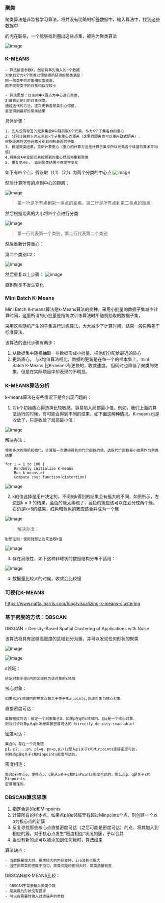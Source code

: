 ### 聚类
聚类算法是非监督学习算法，将并没有明确的标签数据中，输入算法中，找到这些数据中

的内在联系，一个能够找到圈出这些点集，被称为聚类算法

![image](https://github.com/jccjd/Coursera-Machine-Learning/blob/master/week-8/image/聚类1.PNG?raw=true)


### K-MEANS
    - 算法接受参数K，然后将事先输入的n个数据
    对象划分为k个聚类以便使得所获得的聚类满足：
    同一聚类中的对象相似度较高，
    而不同聚类中的对象相似度较小
    
    - 算法思想：以空间中k哥点为中心进行聚类，
    对最靠近他们的对象归类。
    通过迭代的方法，逐次更新各聚类中心得值，
    直至得到最好的聚类结果
    
具体步骤：

    1. 先从没有标签的元素集合A中随机取K个元素，作为K个子集各自的重心
    2. 分别计算剩下的元素到k个子集重心的距离（这里的距离也可以使用欧式距离）,
    根据距离将这些元素分别划归到最近的子集
    3. 根据聚类结果，重新计算重心（重心的计算方法是计算子集中所以元素各个维度的算术平均值）
    4.将集合A中全部元素按照新的重心然后再重新聚类
    5. 重复第4步， 直到聚类结果不在发生变化
    

如下有四个点，假设取（1,1）（2,1）为两个分类的中心点
![image](https://github.com/jccjd/Coursera-Machine-Learning/blob/master/week-8/image/聚类2.PNG?raw=true)

然后计算所有的点到中心的距离：

![image](https://github.com/jccjd/Coursera-Machine-Learning/blob/master/week-8/image/聚类3.PNG?raw=true)

> 第一行是所有点到第一类点的距离，第二行是所有点到第二类点的距离

然后根据距离的大小将四个点进行分类

![image](https://github.com/jccjd/Coursera-Machine-Learning/blob/master/week-8/image/聚类4.PNG?raw=true)

> 第一行代表第一个类别，第二行代表第二个类别


然后重新计算重心：

第二个类别C2：

![image](https://github.com/jccjd/Coursera-Machine-Learning/blob/master/week-8/image/聚类5.PNG?raw=true)

然后重复以上步骤：
![image](https://github.com/jccjd/Coursera-Machine-Learning/blob/master/week-8/image/聚类6.PNG?raw=true)

直到聚类不发生变化

### Mini Batch K-Means
Mini Batch K-means算法是k-Means算法的变种，采用小批量的数据子集减少计算时间，这里所谓的小批量是指每次训练算法时所随机抽取的数据子集，

采用这些随机产生的子集进行训练算法，大大减少了计算时间，结果一般只略差于标准算法。

该算法的迭代步骤有两步：

1. 从数据集中随机抽取一些数据形成小批量，把他们分配给最近的质心
2. 更新质心， 与k均值算法相比，数据的更新是在每一个的样本集上。mini Batch K-Means 比K-means有更快的，收敛速度，
但同时也降低了聚类的效果，但是在实际项目中却表现的不明显。


### K-MEANS算法分析
k-means算法在有些情况下是会出现问题的：

1. 对k个初始质心得选择比较敏感，容易陷入局部最小值。例如，我们上面的算法运行的时候，有可能会得到不同的结果，如下面这两种情况。K-means也是收敛了，只是收敛了局部最小值：

![image](https://github.com/jccjd/Coursera-Machine-Learning/blob/master/week-8/image/kmeans1.PNG?raw=true)

解决办法：

    使用多次的随机初始化，计算每一次建模得到的代价函数的值，选取代价函数最小结果作为聚类结果

    for i = 1 to 100 {
        Randomly initialize K-means
        Run k-means.et
        Compute cost function(distortion)  

![image](https://github.com/jccjd/Coursera-Machine-Learning/blob/master/week-8/image/kmeans4.PNG?raw=true)

2. k的值选择是用户决定的，不同的k得到的结果会有挺大的不同，如图所示，左边是k = 3 的结果，蓝色的簇太稀疏了，蓝色的簇应该可以在划分成两个簇。右边是k=5的结果，红色和蓝色的簇应该合并成为一个簇

![image](https://github.com/jccjd/Coursera-Machine-Learning/blob/master/week-8/image/kmeans2.PNG?raw=true)


> 解决办法：

    肘部法则：使用肘部法则来选取k值

![image](https://github.com/jccjd/Coursera-Machine-Learning/blob/master/week-8/image/肘部法则1.PNG?raw=true)
    

3. 存在局限性，如下这种非球状的数据结构分布不适用：

![image](https://github.com/jccjd/Coursera-Machine-Learning/blob/master/week-8/image/kmeans3.PNG?raw=true)

4. 数据量比较大的时候，收敛会比较慢

### 可视化K-MEANS

https://www.naftaliharris.com/blog/visualizing-k-means-clustering

### 基于密度的方法：DBSCAN
DBSCAN = Density-Based Spatial Clustering of Applications with Noise

该算法将具有足够高密度的区域划分为簇，并可以发现任何形状的聚类

![image](https://github.com/jccjd/Coursera-Machine-Learning/blob/master/week-8/image/DBSCAN1.PNG?raw=true)



![image](https://github.com/jccjd/Coursera-Machine-Learning/blob/master/week-8/image/DBSCAN2.PNG?raw=true)

ε领域：

    给定对象半径ε内的区域称为该对象的ε领域



核心对象：
    
    如果给定ε领域内的样本点数大于等于Minpoints,则该对象为核心对象

直接密度可达：


    直接密度可达：给定一个对象集合D，如果p在q的ε领域内，且q是一个核心对象，
    则我们说对象p从q出发是直接密度可达的（directly density-reachable）
密度可达：
    
    集合D，存在一个对象链
    p1，p2....pn，p1=q，pn=p,pi+1z是从pi关于ε和Minpoints直接密度可达，
    则称点p是q关于ε和Minpoints密度可达的。
密度相连：

    集合D存在点o，使得点p，q是从o关于ε和MinPoints密度可达的，那么点p，q是关于ε和Minpoints
    密度相连的。


### DBSCAN算法思想
1. 指定合适的ε和Minpoints
2. 计算所有的样本点，如果点p的ε邻域里有超过Minpoints个点，则创建一个以p为核心点的新簇
3. 反复寻找那些核心点直接密度可达（之后可能是密度可达）的点，将其加入到相应的簇，对于核心点发生“密度相连”状况的簇，予以合并
4. 当没有新的点可以被添加到任何簇时，算法结束

算法缺点：
    
    - 当数据量增大时，要求较大的内存支持，i/o消耗也很大
    - 当空间聚类的密度不均匀，聚类间距相差很大时，聚类质量较差

DBSCAN和K-MEANS比较：
    
    - DBSCAN不需要输入聚类个数
    - 聚类簇的形状没有要求
    - 可以在需要时输入过滤噪声的参数
    

